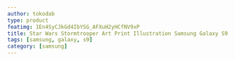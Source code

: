 ```yaml
---
author: tokodab
type: product
featimg: 1En4SyCJkGd4IbYSG_AFXuH2yHCfNV9xP
title: Star Wars Stormtrooper Art Print Illustration Samsung Galaxy S9 Case
tags: [samsung, galaxy, s9]
category: [samsung]
---
```

